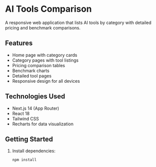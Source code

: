 # AI Tools Comparison

A responsive web application that lists AI tools by category with detailed pricing and benchmark comparisons.

## Features

- Home page with category cards
- Category pages with tool listings
- Pricing comparison tables
- Benchmark charts
- Detailed tool pages
- Responsive design for all devices

## Technologies Used

- Next.js 14 (App Router)
- React 18
- Tailwind CSS
- Recharts for data visualization

## Getting Started

1. Install dependencies:
   ```bash
   npm install